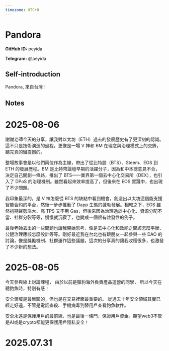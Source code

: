 ```yaml
---
timezone: UTC+8
---
```


# Pandora

**GitHub ID:** peyida

**Telegram:** @peyida

## Self-introduction

Pandora, 來自台灣！

## Notes

<!-- Content_START -->
# 2025-08-06

謝謝老師今天的分享，讓我對以太坊（ETH）過去的發展歷史有了更深刻的認識。這不只是技術演進的過程，更像是一場 V 神和 BM 在理念與治理模式上的交鋒，聽完真的蠻震撼的。

整場故事會是以他們兩位作為主線，帶出了從比特股（BTS）、Steem、EOS 到 ETH 的發展歷程。BM 是比特幣論壇早期的活躍分子，因為和中本聰意見不合，決定自己開創一條路，推出了 BTS——業界第一個去中心化交易所（DEX），也引入了 DPoS 的治理機制。雖然看起來效率提高了，但後來在 EOS 實踐中，也出現了不少問題。

我印象最深的，是 V 神怎麼從 BTS 的缺點中看到機會，創造出以太坊這個能支援智能合約的平台，然後一步步推動了 Dapp 生態的蓬勃發展。相較之下，EOS 雖然初期聲勢浩大、高 TPS 又不用 Gas，但後來因為治理過於中心化、資源分配不當、社群分裂等等，慢慢就沉寂了，也變成一個很有啟發性的例子。

最後老師丟出的一些問題也讓我開始思考，像是去中心化和效能之間該怎麼平衡、公鏈治理應該怎麼設計等等。剛好最近我在台北也有跟朋友一起參與一些 DAO 的討論，像是獎勵機制、社群運作這些議題，這次的分享真的讓我收穫很多，也激發了不少新的想法。


# 2025-08-05

今天參與線上討論課程，
由於以前是獵豹海外負責產品運營的同學，
所以今天在聽釣魚時，特別有感！

安全領域是最無聊的，但也是在交易裡面最重要的。
從過去十年安全領域其實已經走好遠，不管是電話查殺、手機病毒到替用戶查看釣魚軟件。

安全永遠是保護用戶的最前線，也是最後一條門，保證用戶資金。期望web3不管是AI或是crypto都能更保護用戶隱私安全！


# 2025.07.31


<!-- Content_END -->
